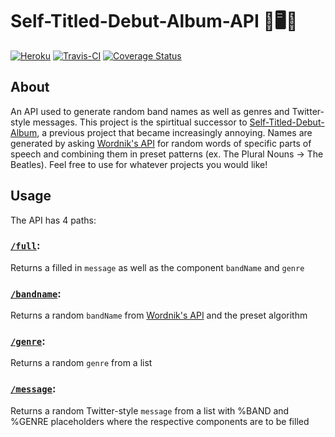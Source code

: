 Self-Titled-Debut-Album-API 🎤🖥️🔀
========================
[![Heroku](https://heroku-badge.herokuapp.com/?app=self-titled-debut-album-api)](https://self-titled-debut-album-api.herokuapp.com/)
[![Travis-CI](https://api.travis-ci.org/mpolson64/Self-Titled-Debut-Album-API.svg?branch=master)](https://travis-ci.org/mpolson64/Self-Titled-Debut-Album-API)
[![Coverage Status](https://coveralls.io/repos/github/mpolson64/Self-Titled-Debut-Album-API/badge.svg)](https://coveralls.io/github/mpolson64/Self-Titled-Debut-Album-API)

## About
An API used to generate random band names as well as genres and Twitter-style messages. This project is the spirtitual successor to [Self-Titled-Debut-Album](https://github.com/mpolson64/Self-Titled-Debut-Album), a previous project that became increasingly annoying. Names are generated by asking [Wordnik's API](http://developer.wordnik.com/) for random words of specific parts of speech and combining them in preset patterns (ex. The Plural Nouns → The Beatles). Feel free to use for whatever projects you would like!

## Usage
The API has 4 paths:

### [`/full`](https://self-titled-debut-album-api.herokuapp.com/full):

Returns a filled in `message` as well as the component `bandName` and `genre`

### [`/bandname`](https://self-titled-debut-album-api.herokuapp.com/bandname):

Returns a random `bandName` from [Wordnik's API](http://developer.wordnik.com/) and the preset algorithm

### [`/genre`](https://self-titled-debut-album-api.herokuapp.com/genre):

Returns a random `genre` from a list

### [`/message`](https://self-titled-debut-album-api.herokuapp.com/message):

Returns a random Twitter-style `message` from a list with %BAND and %GENRE placeholders where the respective components are to be filled
